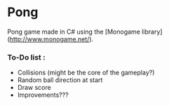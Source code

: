 # Pong
Pong game made in C# using the [Monogame library] (http://www.monogame.net/).

### To-Do list :

- Collisions (might be the core of the gameplay?)
- Random ball direction at start
- Draw score
- Improvements???

